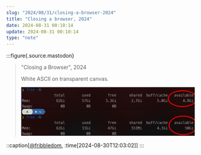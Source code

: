 ```yaml
---
slug: "2024/08/31/closing-a-browser-2024"
title: "Closing a browser, 2024"
date: 2024-08-31 00:10:14
update: 2024-08-31 00:10:14
type: "note"
---
```


:::figure{.source.mastodon}
> "Closing a Browser", 2024
>
> White ASCII on transparent canvas.
>
> ![A screenshot of the 'free' CLI util showing 45GB RAM being freed by closing a browser.](./images/2024-08-31-00-10-14-closing-a-browser-2024-01.webp)

::caption[[@fribbledom](https://mastodon.social/@fribbledom/113049572616177644), :time[2024-08-30T12:03:02]]
:::
